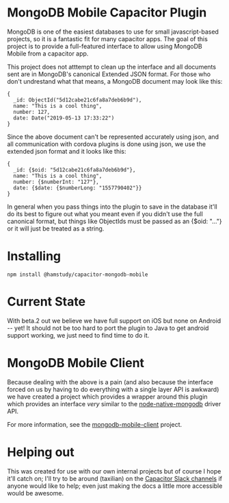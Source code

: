 
MongoDB Mobile Capacitor Plugin
===============================

MongoDB is one of the easiest databases to use for small javascript-based projects, so it is 
a fantastic fit for many capacitor apps. The goal of this project is to provide a full-featured
interface to allow using MongoDB Mobile from a capacitor app.

This project does not atttempt to clean up the interface and all documents sent are
in MongoDB's canonical Extended JSON format. For those who don't undrestand what that means,
a MongoDB document may look like this:

    {
      _id: ObjectId("5d12cabe21c6fa8a7deb6b9d"),
      name: "This is a cool thing",
      number: 127,
      date: Date("2019-05-13 17:33:22")
    }

Since the above document can't be represented accurately using json, and all communication with
cordova plugins is done using json, we use the extended json format and it looks like this:

    {
      _id: {$oid: "5d12cabe21c6fa8a7deb6b9d"},
      name: "This is a cool thing",
      number: {$numberInt: "127"},
      date: {$date: {$numberLong: "1557790402"}}
    }

In general when you pass things into the plugin to save in the database it'll do its best
to figure out what you meant even if you didn't use the full canonical format, but things like
ObjectIds must be passed as an {$oid: "..."} or it will just be treated as a string.

Installing
==========

    npm install @hamstudy/capacitor-mongodb-mobile


Current State
=============

With beta.2 out we believe we have full support on iOS but none on Android -- yet! It should not
be too hard to port the plugin to Java to get android support working, we just need to find time to
do it. 


MongoDB Mobile Client
=====================

Because dealing with the above is a pain (and also because the interface forced on us by having
to do everything with a single layer API is awkward) we have created a project which provides
a wrapper around this plugin which provides an interface *very* similar to the 
[node-native-mongodb](http://mongodb.github.io/node-mongodb-native/3.2/) driver API.

For more information, see the [mongodb-mobile-client](https://github.com/HamStudy/mongodb-mobile-client)
project.


Helping out
===========

This was created for use with our own internal projects but of course I hope it'll catch on; I'll 
try to be around (taxilian) on the [Capacitor Slack channels](https://getcapacitor.slack.com)
if anyone would like to help; even just making the docs a little more accessible would be awesome.
